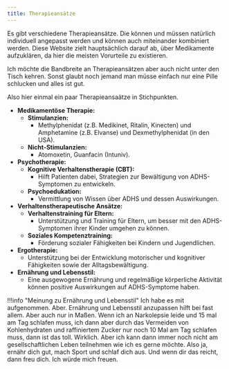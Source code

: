 ```yaml
---
title: Therapieansätze
---
```


Es gibt verschiedene Therapieansätze. Die können und müssen natürlich individuell angepasst werden und können auch miteinander kombiniert werden. Diese Website zielt hauptsächlich darauf ab, über Medikamente aufzuklären, da hier die meisten Vorurteile zu existieren.

Ich möchte die Bandbreite an Therapieansätzen aber auch nicht unter den Tisch kehren. Sonst glaubt noch jemand man müsse einfach nur eine Pille schlucken und alles ist gut.

Also hier einmal ein paar Therapieansaätze in Stichpunkten.

- **Medikamentöse Therapie:**
    - **Stimulanzien:**
        - Methylphenidat (z.B. Medikinet, Ritalin, Kinecten) und Amphetamine (z.B. Elvanse) und Dexmethylphenidat (in den USA).
    - **Nicht-Stimulanzien:**
        - Atomoxetin, Guanfacin (Intuniv).
- **Psychotherapie:**
    - **Kognitive Verhaltenstherapie (CBT):**
        - Hilft Patienten dabei, Strategien zur Bewältigung von ADHS-Symptomen zu entwickeln.
    - **Psychoedukation:** 
        - Vermittlung von Wissen über ADHS und dessen Auswirkungen.
- **Verhaltenstherapeutische Ansätze:**
    - **Verhaltenstraining für Eltern:**
        - Unterstützung und Training für Eltern, um besser mit den ADHS-Symptomen ihrer Kinder umgehen zu können.
    - **Soziales Kompetenztraining:** 
        - Förderung sozialer Fähigkeiten bei Kindern und Jugendlichen.
- **Ergotherapie:**
    - Unterstützung bei der Entwicklung motorischer und kognitiver Fähigkeiten sowie der Alltagsbewältigung.
- **Ernährung und Lebensstil:**
    - Eine ausgewogene Ernährung und regelmäßige körperliche Aktivität können positive Auswirkungen auf ADHS-Symptome haben.

!!!info "Meinung zu Ernährung und Lebensstil"
    Ich habe es mit aufgenommen. Aber. Ernährung und Lebensstil anzupassen hilft bei fast allem. Aber auch nur in Maßen.
    Wenn ich an Narkolepsie leide und 15 mal am Tag schlafen muss, ich dann aber durch das Vermeiden von Kohlenhydraten und raffiniertem Zucker nur noch 10 Mal am Tag schlafen muss, dann ist das toll. Wirklich. Aber ich kann dann immer noch nicht am gesellschaftlichen Leben teilnehmen wie ich es gerne möchte.
    Also ja, ernähr dich gut, mach Sport und schlaf dich aus. Und wenn dir das reicht, dann freu dich. Ich würde mich freuen.
